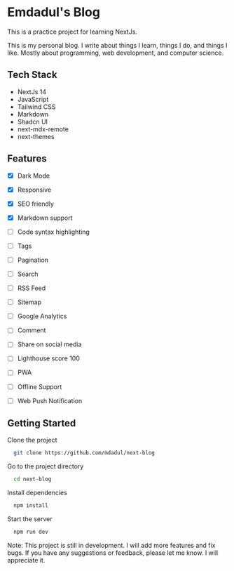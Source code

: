 # Emdadul's Blog

This is a practice project for learning NextJs.

This is my personal blog. I write about things I learn, things I do, and things I like. Mostly about programming, web development, and computer science. 

## Tech Stack

- NextJs 14 
- JavaScript
- Tailwind CSS
- Markdown
- Shadcn UI
- next-mdx-remote
- next-themes

## Features
- [x] Dark Mode
- [x] Responsive
- [x] SEO friendly
- [x] Markdown support
- [ ] Code syntax highlighting
- [ ] Tags
- [ ] Pagination
- [ ] Search
- [ ] RSS Feed
- [ ] Sitemap
- [ ] Google Analytics
- [ ] Comment
- [ ] Share on social media
- [ ] Lighthouse score 100
- [ ] PWA
- [ ] Offline Support
- [ ] Web Push Notification


## Getting Started

Clone the project

```bash
  git clone https://github.com/mdadul/next-blog
```

Go to the project directory

```bash
  cd next-blog
```

Install dependencies

```bash
  npm install
```

Start the server

```bash
  npm run dev
```


Note: This project is still in development. I will add more features and    fix bugs. If you have any suggestions or feedback, please let me know. I will appreciate it.       